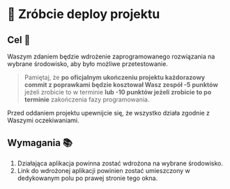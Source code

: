 # 🚀 Zróbcie deploy projektu

## Cel 🎯

Waszym zdaniem będzie wdrożenie zaprogramowanego rozwiązania na wybrane środowisko, aby było możliwe przetestowanie.

> Pamiętaj, że **po oficjalnym ukończeniu projektu każdorazowy commit z poprawkami będzie kosztował Wasz zespół -5 punktów** jeżeli zrobicie to w terminie **lub -10 punktów jeżeli zrobicie to po terminie** zakończenia fazy programowania.

Przed oddaniem projektu upewnijcie się, że wszystko działa zgodnie z Waszymi oczekiwaniami.

## Wymagania 📚

1. Działająca aplikacja powinna zostać wdrożona na wybrane środowisko.
2. Link do wdrożonej aplikacji powinien zostać umieszczony w dedykowanym polu po prawej stronie tego okna.
